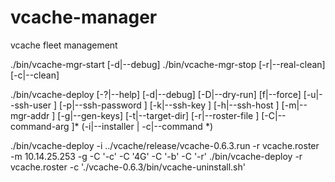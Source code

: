 # vcache-manager
vcache fleet management


./bin/vcache-mgr-start [-d|--debug]
./bin/vcache-mgr-stop [-r|--real-clean] [-c|--clean]

./bin/vcache-deploy [-?|--help] [-d|--debug] [-D|--dry-run] [f|--force]
                    [-u|--ssh-user <ssh-user>] [-p|--ssh-password <ssh-password>]
                    [-k|--ssh-key <ssh-key>] [-h|--ssh-host <ssh-host>]
                    [-m|--mgr-addr <mgr-addr>] [-g|--gen-keys] [-t|--target-dir]
                    [-r|--roster-file <roster-file>] [-C|--command-arg <cmd-arg>]*
                    (-i|--installer <installer> | -c|--command <cmd>*)
                    
./bin/vcache-deploy -i ../vcache/release/vcache-0.6.3.run -r vcache.roster -m 10.14.25.253 -g -C '-c' -C '4G' -C '-b' -C '-r'
./bin/vcache-deploy -r vcache.roster -c './vcache-0.6.3/bin/vcache-uninstall.sh'

